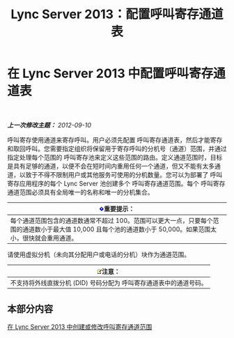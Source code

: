 ﻿---
title: Lync Server 2013：配置呼叫寄存通道表
TOCTitle: 配置呼叫寄存通道表
ms:assetid: e5cc0c19-7b2c-48e7-a21d-cfb23c842f0f
ms:mtpsurl: https://technet.microsoft.com/zh-cn/library/Gg399020(v=OCS.15)
ms:contentKeyID: 49314554
ms.date: 05/19/2016
mtps_version: v=OCS.15
ms.translationtype: HT
---

# 在 Lync Server 2013 中配置呼叫寄存通道表

 

_**上一次修改主题：** 2012-09-10_

呼叫寄存使用通道来寄存呼叫。用户必须先配置 呼叫寄存通道表，然后才能寄存和取回呼叫。您需要指定组织将保留用于寄存呼叫的分机号（通道）范围，并通过指定处理每个范围的 呼叫寄存池来定义这些范围的路由。定义通道范围时，目标是具有足够的通道，以便不会在短时间内重用任何一个通道，但又不能有太多通道，以致于不得不限制用户或其他服务可使用的分机数量。您可以为部署了 呼叫寄存应用程序的每个 Lync Server 池创建多个 呼叫寄存通道范围。每个 呼叫寄存通道范围必须具有全局唯一的名称和唯一的分机集合。

<table>
<thead>
<tr class="header">
<th><img src="images/Gg398794.important(OCS.15).gif" title="important" alt="important" />重要提示：</th>
</tr>
</thead>
<tbody>
<tr class="odd">
<td>每个通道范围包含的通道数通常不超过 100。范围可以更大一点，只要每个范围的通道数小于最大值 10,000 且每个池的通道数小于 50,000。如果范围太小，很快就会重用通道。</td>
</tr>
</tbody>
</table>


请使用虚拟分机（未向其分配用户或电话的分机）块作为通道范围。

<table>
<thead>
<tr class="header">
<th><img src="images/Dn783119.note(OCS.15).gif" title="note" alt="note" />注意：</th>
</tr>
</thead>
<tbody>
<tr class="odd">
<td>不支持将外线直拨分机 (DID) 号码分配为 呼叫寄存通道表中的通道号码。</td>
</tr>
</tbody>
</table>


## 本部分内容

[在 Lync Server 2013 中创建或修改呼叫寄存通道范围](lync-server-2013-create-or-modify-a-call-park-orbit-range.md)

